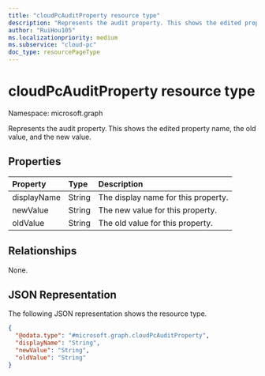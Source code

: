 ```yaml
---
title: "cloudPcAuditProperty resource type"
description: "Represents the audit property. This shows the edited property name, the old value, and the new value."
author: "RuiHou105"
ms.localizationpriority: medium
ms.subservice: "cloud-pc"
doc_type: resourcePageType
---
```


# cloudPcAuditProperty resource type

Namespace: microsoft.graph

Represents the audit property. This shows the edited property name, the old value, and the new value.

## Properties
|Property|Type|Description|
|:---|:---|:---|
|displayName|String|The display name for this property.|
|newValue|String|The new value for this property.|
|oldValue|String|The old value for this property.|

## Relationships

None.

## JSON Representation
The following JSON representation shows the resource type.
<!-- {
  "blockType": "resource",
  "@odata.type": "microsoft.graph.cloudPcAuditProperty"
}
-->

``` json
{
  "@odata.type": "#microsoft.graph.cloudPcAuditProperty",
  "displayName": "String",
  "newValue": "String",
  "oldValue": "String"
}
```
